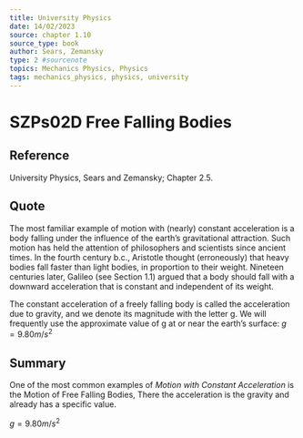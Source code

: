 ```yaml
---
title: University Physics
date: 14/02/2023
source: chapter 1.10
source_type: book 
author: Sears, Zemansky
type: 2 #sourcenote
topics: Mechanics Physics, Physics
tags: mechanics_physics, physics, university
---
```

# SZPs02D Free Falling Bodies

## **Reference**
University Physics, Sears and Zemansky; Chapter 2.5.

## **Quote**
The most familiar example of motion with (nearly) constant acceleration is a body falling under the influence of the earth’s gravitational attraction. Such motion has held the attention of philosophers and scientists since ancient times. In the fourth century b.c., Aristotle thought (erroneously) that heavy bodies fall faster than light bodies, in proportion to their weight. Nineteen centuries later, Galileo (see Section 1.1) argued that a body should fall with a downward acceleration that is constant and independent of its weight.

The constant acceleration of a freely falling body is called the acceleration due to gravity, and we denote its magnitude with the letter g. We will frequently use the approximate value of g at or near the earth’s surface:
$g = 9.80m/s^2$

## **Summary**
One of the most common examples of *Motion with Constant Acceleration* is the Motion of Free Falling Bodies, There the acceleration is the gravity and already has a specific value.

$g = 9.80m/s^2$

